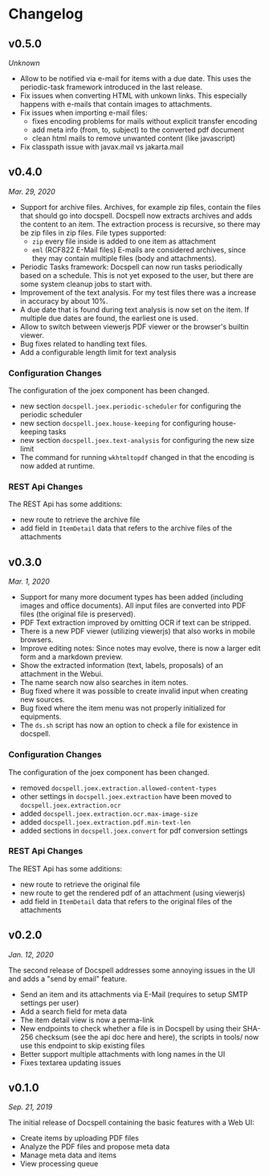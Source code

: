 # Changelog

## v0.5.0

*Unknown*

- Allow to be notified via e-mail for items with a due date. This uses
  the periodic-task framework introduced in the last release.
- Fix issues when converting HTML with unkown links. This especially
  happens with e-mails that contain images to attachments.
- Fix issues when importing e-mail files:
  - fixes encoding problems for mails without explicit transfer encoding
  - add meta info (from, to, subject) to the converted pdf document
  - clean html mails to remove unwanted content (like javascript)
- Fix classpath issue with javax.mail vs jakarta.mail

## v0.4.0 

*Mar. 29, 2020*

- Support for archive files. Archives, for example zip files, contain
  the files that should go into docspell. Docspell now extracts
  archives and adds the content to an item. The extraction process is
  recursive, so there may be zip files in zip files. File types
  supported:
  - `zip` every file inside is added to one item as attachment
  - `eml` (RCF822 E-Mail files) E-mails are considered archives, since
    they may contain multiple files (body and attachments).
- Periodic Tasks framework: Docspell can now run tasks periodically
  based on a schedule. This is not yet exposed to the user, but there
  are some system cleanup jobs to start with. 
- Improvement of the text analysis. For my test files there was a
  increase in accuracy by about 10%.
- A due date that is found during text analysis is now set on the
  item. If multiple due dates are found, the earliest one is used.
- Allow to switch between viewerjs PDF viewer or the browser's builtin
  viewer.
- Bug fixes related to handling text files.
- Add a configurable length limit for text analysis

### Configuration Changes

The configuration of the joex component has been changed. 

- new section `docspell.joex.periodic-scheduler` for configuring the
  periodic scheduler
- new section `docspell.joex.house-keeping` for configuring
  house-keeping tasks
- new section `docspell.joex.text-analysis` for configuring the new
  size limit
- The command for running `wkhtmltopdf` changed in that the encoding
  is now added at runtime.

### REST Api Changes

The REST Api has some additions:

- new route to retrieve the archive file
- add field in `ItemDetail` data that refers to the archive files of
  the attachments


## v0.3.0

*Mar. 1, 2020*

- Support for many more document types has been added (including
  images and office documents). All input files are converted into PDF
  files (the original file is preserved).
- PDF Text extraction improved by omitting OCR if text can be
  stripped.
- There is a new PDF viewer (utilizing viewerjs) that also works in
  mobile browsers.
- Improve editing notes: Since notes may evolve, there is now a larger
  edit form and a markdown preview.
- Show the extracted information (text, labels, proposals) of an
  attachment in the Webui.
- The name search now also searches in item notes.
- Bug fixed where it was possible to create invalid input when
  creating new sources.
- Bug fixed where the item menu was not properly initialized for
  equipments.
- The `ds.sh` script has now an option to check a file for existence
  in docspell.

### Configuration Changes

The configuration of the joex component has been changed. 

- removed `docspell.joex.extraction.allowed-content-types`
- other settings in `docspell.joex.extraction` have been moved to
  `docspell.joex.extraction.ocr`
- added `docspell.joex.extraction.ocr.max-image-size`
- added `docspell.joex.extraction.pdf.min-text-len`
- added sections in `docspell.joex.convert` for pdf conversion
  settings
  
### REST Api Changes

The REST Api has some additions:

- new route to retrieve the original file
- new route to get the rendered pdf of an attachment (using viewerjs)
- add field in `ItemDetail` data that refers to the original files of
  the attachments
  

## v0.2.0

*Jan. 12, 2020*

The second release of Docspell addresses some annoying issues in the
UI and adds a "send by email" feature.

- Send an item and its attachments via E-Mail (requires to setup SMTP
  settings per user)
- Add a search field for meta data
- The item detail view is now a perma-link
- New endpoints to check whether a file is in Docspell by using their
  SHA-256 checksum (see the api doc here and here), the scripts in
  tools/ now use this endpoint to skip existing files
- Better support multiple attachments with long names in the UI
- Fixes textarea updating issues

## v0.1.0

*Sep. 21, 2019*

The initial release of Docspell containing the basic features with a
Web UI:

- Create items by uploading PDF files
- Analyze the PDF files and propose meta data
- Manage meta data and items
- View processing queue
